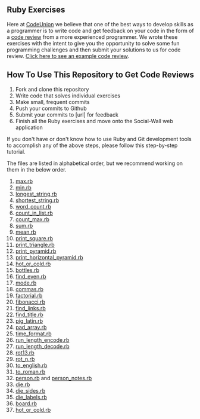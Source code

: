 ## Ruby Exercises

Here at [CodeUnion][codeunion] we believe that one of the best ways to develop skills as a programmer is to write code and get feedback on your code in the form of a [code review][code review] from a more experienced programmer.  We wrote these exercises with the intent to give you the opportunity to solve some fun programming challenges and then submit your solutions to us for code review. [Click here to see an example code review][example code review].

## How To Use This Repository to Get Code Reviews


1. Fork and clone this repository
1. Write code that solves individual exercises
1. Make small, frequent commits
1. Push your commits to Github
1. Submit your commits to [url] for feedback
1. Finish all the Ruby exercises and move onto the Social-Wall web application

If you don't have or don't know how to use Ruby and Git development tools to accomplish any of the above steps, please follow this step-by-step tutorial.  

The files are listed in alphabetical order, but we recommend working on them in the below order.

1. [max.rb](exercises/max.rb)
1. [min.rb](exercises/min.rb)
1. [longest_string.rb](exercises/longest_string.rb)
1. [shortest_string.rb](exercises/shortest_string.rb)
1. [word_count.rb](exercises/word_count.rb)
1. [count_in_list.rb](exercises/count_in_list.rb)
1. [count_max.rb](exercises/count_max.rb)
1. [sum.rb](exercises/sum.rb)
1. [mean.rb](exercises/mean.rb)
1. [print_square.rb](exercises/print_square.rb)
1. [print_triangle.rb](exercises/print_triangle.rb)
1. [print_pyramid.rb](exercises/print_pyramid.rb)
1. [print_horizontal_pyramid.rb](exercises/print_horizontal_pyramid.rb)
1. [hot_or_cold.rb](exercises/hot_or_cold.rb)
1. [bottles.rb](exercises/bottles.rb)
1. [find_even.rb](exercises/find_even.rb)
1. [mode.rb](exercises/mode.rb)
1. [commas.rb](exercises/commas.rb)
1. [factorial.rb](exercises/factorial.rb)
1. [fibonacci.rb](exercises/fibonacci.rb)
1. [find_links.rb](exercises/find_links.rb)
1. [find_title.rb](exercises/find_title.rb)
1. [pig_latin.rb](exercises/pig_latin.rb)
1. [pad_array.rb](exercises/pad_array.rb)
1. [time_format.rb](exercises/time_format.rb)
1. [run_length_encode.rb](exercises/run_length_encode.rb)
1. [run_length_decode.rb](exercises/run_length_decode.rb)
1. [rot13.rb](exercises/rot13.rb)
1. [rot_n.rb](exercises/rot_n.rb)
1. [to_english.rb](exercises/to_english.rb)
1. [to_roman.rb](exercises/to_roman.rb)
1. [person.rb](exercises/person.rb) and [person_notes.rb](exercises/person_notes.rb)
1. [die.rb](exercises/die.rb)
1. [die_sides.rb](exercises/die_sides.rb)
1. [die_labels.rb](exercises/die_labels.rb)
1. [board.rb](exercises/board.rb)
1. [hot_or_cold.rb](exercises/hot_or_cold.rb)



[social-wall]:https://github.com/codeunion/social-wall
[meetup]:http://www.meetup.com/CodeUnion/
[twitters]:https://twitter.com/codeunionio
[facebooks]:https://www.facebook.com/CodeUnionIO
[video tutorial]:https://www.youtube.com/watch?v=SyDRHMILp2s&feature=youtu.be
[codeunion]:http://codeunion.io
[code review]:http://en.wikipedia.org/wiki/Code_review
[example code review]:https://github.com/ninashulman/open-source-kata/commit/59959dafe10b36b75cab14036b97a7e9b00ce9cd

